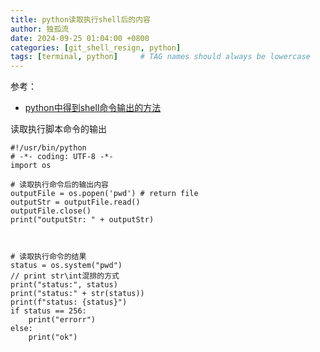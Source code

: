 ```yaml
---
title: python读取执行shell后的内容
author: 独孤流
date: 2024-09-25 01:04:00 +0800
categories: [git_shell_resign, python]
tags: [terminal, python]     # TAG names should always be lowercase
---
```


参考：
- [python中得到shell命令输出的方法](https://blog.csdn.net/wanglei_storage/article/details/54615952)

读取执行脚本命令的输出
```
#!/usr/bin/python
# -*- coding: UTF-8 -*-
import os

# 读取执行命令后的输出内容
outputFile = os.popen('pwd') # return file
outputStr = outputFile.read()
outputFile.close()
print("outputStr: " + outputStr)



# 读取执行命令的结果
status = os.system("pwd")
// print str\int混排的方式
print("status:", status)
print("status:" + str(status))
print(f"status: {status}")
if status == 256:
    print("errorr")
else:
    print("ok")

```